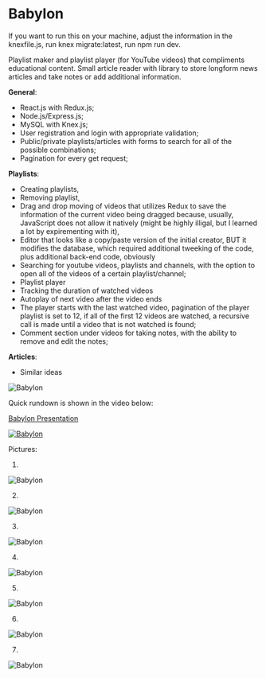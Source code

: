 # Babylon

If you want to run this on your machine, adjust the information in the knexfile.js, run knex migrate:latest, run npm run dev.

Playlist maker and playlist player (for YouTube videos) that compliments educational content. 
Small article reader with library to store longform news articles and take notes or add additional information. 

**General**:
   - React.js with Redux.js;
   - Node.js/Express.js;
   - MySQL with Knex.js;
   - User registration and login with appropriate validation;
   - Public/private playlists/articles with forms to search for all of the possible combinations;
   - Pagination for every get request;

   
**Playlists**:
  - Creating playlists,
  - Removing playlist,
  - Drag and drop moving of videos that utilizes Redux to save the information of the current video being dragged because, usually, JavaScript does not allow it natively (might be highly illigal, but I learned a lot by expirementing with it),
  - Editor that looks like a copy/paste version of the initial creator, BUT it modifies the database, which required additional tweeking of the code, plus additional back-end code, obviously
  - Searching for youtube videos, playlists and channels, with the option to open all of the videos of a certain playlist/channel;
  - Playlist player
  - Tracking the duration of watched videos
  - Autoplay of next video after the video ends
  - The player starts with the last watched video, pagination of the player playlist is set to 12, if all of the first 12 videos are watched, a recursive call is made until a video that is not watched is found;
  - Comment section under videos for taking notes, with the ability to remove and edit the notes;
  
**Articles**:
  - Similar ideas


![Babylon](https://i.imgur.com/hFp03Nb.png)

Quick rundown is shown in the video below:


[Babylon Presentation](https://youtu.be/_T07_RPgyNc "BABYLON PRESENTATION")

[![Babylon](https://i.ytimg.com/vi/_T07_RPgyNc/hqdefault.jpg)](https://youtu.be/_T07_RPgyNc "BABYLON PRESENTATION")

Pictures:

1.

![Babylon](https://i.imgur.com/CiEkP3A.png)

2.

![Babylon](https://i.imgur.com/LZoD9jR.png)

3.

![Babylon](https://i.imgur.com/4zyuz3q.png) 

4.

![Babylon](https://i.imgur.com/LdRSG8G.png) 

5.

![Babylon](https://i.imgur.com/d2a3rQM.png) 

6.

![Babylon](https://i.imgur.com/QeozEQv.png) 

7.

![Babylon](https://i.imgur.com/sTZzD90.png)










